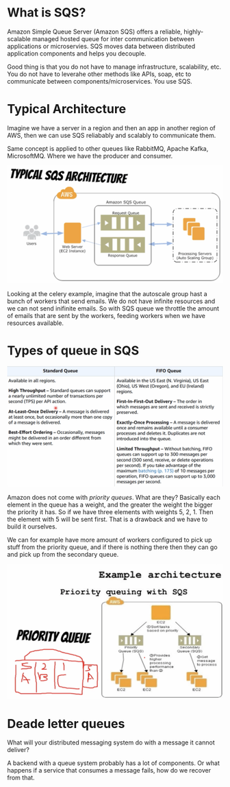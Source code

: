 # What is SQS?

Amazon Simple Queue Server (Amazon SQS) offers a reliable, highly-scalable managed hosted queue for inter
communication between applications or microservies. SQS moves data between distributed application components and helps you decouple.


Good thing is that you do not have to manage infrastructure, scalability, etc.
You do not have to leverahe other methods like APIs, soap, etc to communicate between components/microservices. You use SQS.

# Typical Architecture

Imagine we have a server in a region and then an app in another region of AWS, then we can use SQS reliabably and scalably to communicate them.

Same concept is applied to other queues like RabbitMQ, Apache Kafka, MicrosoftMQ. Where we have the producer and consumer.

![architecture](img/architecture.png)

Looking at the celery example, imagine that the autoscale group hast a bunch of workers that send emails. We do not have infinite resources
and we can not send inifinite emails. So with SQS queue we throttle the amount of emails that are sent by the workers, feeding workers 
when we have resources available.

# Types of queue in SQS

![types](img/types.png)

Amazon does not come with *priority queues*. What are they? Basically each element in the queue has a weight, and the greater the weight
the bigger the priority it has. So if we have three elements with weights 5, 2, 1. Then the element with 5 will be sent first.
That is a drawback and we have to build it ourselves.

We can for example have more amount of workers configured to pick up stuff from the priority queue, and if there is nothing there then 
they can go and pick up from the secondary queue.


![priority](img/priority.png)


# Deade letter queues

What will your distributed messaging system do with a message it cannot deliver?

A backend with a queue system probably has a lot of components.
Or what happens if a service that consumes a message fails, how do we recover from that.
